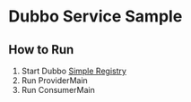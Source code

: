 # Dubbo Service Sample
## How to Run
1. Start Dubbo [Simple Registry](https://github.com/alibaba/dubbo/blob/17619dfa974457b00fe27cf68ae3f9d266709666/dubbo-simple/dubbo-registry-simple/src/test/java/com/alibaba/dubbo/registry/simple/SimpleRegistry.java)
1. Run ProviderMain
1. Run ConsumerMain